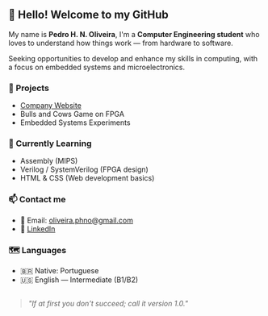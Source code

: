 ## 👋 Hello! Welcome to my GitHub

My name is **Pedro H. N. Oliveira**, I'm a **Computer Engineering student** who loves to understand how things work — from hardware to software.

Seeking opportunities to develop and enhance my skills in computing, with a focus on embedded systems and microelectronics.

### 🚀 Projects

- [Company Website](https://blackhorses.com.br)
- Bulls and Cows Game on FPGA
- Embedded Systems Experiments

### 🔭 Currently Learning

- Assembly (MIPS)
- Verilog / SystemVerilog (FPGA design)
- HTML & CSS (Web development basics)



### 📫 Contact me

- 📧 Email: oliveira.phno@gmail.com  
- 💼 [LinkedIn](https://www.linkedin.com/in/pedrooliveira223/)

### 🗺️ Languages

- 🇧🇷 Native: Portuguese
- 🇺🇸 English — Intermediate (B1/B2) 
##


> _"If at first you don’t succeed; call it version 1.0."_

